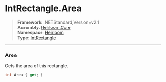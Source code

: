 # IntRectangle.Area

> **Framework**: .NETStandard,Version=v2.1  
> **Assembly**: [Heirloom.Core][0]  
> **Namespace**: [Heirloom][0]  
> **Type**: [IntRectangle][1]  

--------------------------------------------------------------------------------

### Area

Gets the area of this rectangle.

```cs
int Area { get; }
```

[0]: ../Heirloom.Core.md
[1]: Heirloom.IntRectangle.md

